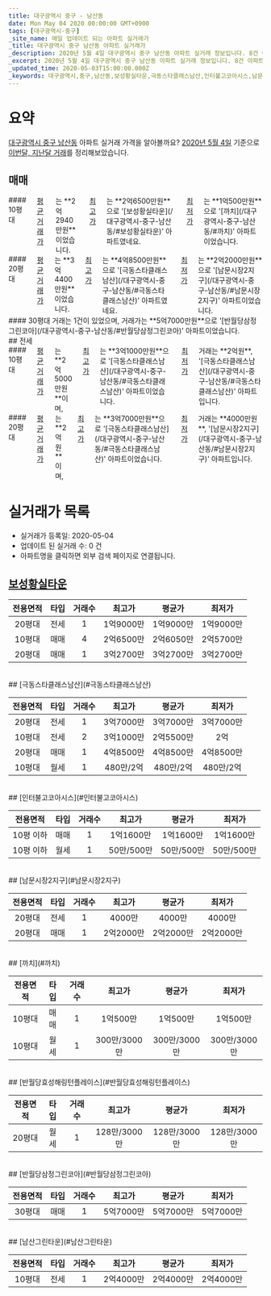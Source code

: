```yaml
---
title: 대구광역시 중구 - 남산동
date: Mon May 04 2020 00:00:00 GMT+0900
tags: [대구광역시-중구]
_site_name: 매일 업데이트 되는 아파트 실거래가
_title: 대구광역시 중구 남산동 아파트 실거래가
_description: 2020년 5월 4일 대구광역시 중구 남산동 아파트 실거래 정보입니다. 8건 아파트 정보가 있습니다.
_excerpt: 2020년 5월 4일 대구광역시 중구 남산동 아파트 실거래 정보입니다. 8건 아파트 정보가 있습니다.
_updated_time: 2020-05-03T15:00:00.000Z
_keywords: 대구광역시,중구,남산동,보성황실타운,극동스타클래스남산,인터불고코아시스,남문시장2지구,까치,반월당효성해링턴플레이스,반월당삼정그린코아,남산그린타운
---
```





# 요약
<ins>대구광역시 중구 남산동</ins> 아파트 실거래 가격을 알아볼까요? <ins>2020년 5월 4일</ins> 기준으로 <ins>이번달, 지난달 거래</ins>를 정리해보았습니다.

## 매매
<div class="container">
<div class="six columns" markdown="1">
#### 10평대
<ins>평균 거래가</ins>는 **2억2940만원**이었습니다. <ins>최고가</ins>는 **2억6500만원**으로 '[보성황실타운](/대구광역시-중구-남산동/#보성황실타운)' 아파트였네요. <ins>최저가</ins>는 **1억500만원**으로 '[까치](/대구광역시-중구-남산동/#까치)' 아파트이었습니다.
</div>
<div class="six columns" markdown="1">
#### 20평대
<ins>평균 거래가</ins>는 **3억4400만원**이었습니다. <ins>최고가</ins>는 **4억8500만원**으로 '[극동스타클래스남산](/대구광역시-중구-남산동/#극동스타클래스남산)' 아파트였네요. <ins>최저가</ins>는 **2억2000만원**으로 '[남문시장2지구](/대구광역시-중구-남산동/#남문시장2지구)' 아파트이었습니다.
</div>
</div>
<div class="container">
<div class="twelve columns" markdown="1">
#### 30평대
거래는 1건이 있었으며, 거래가는 **5억7000만원**으로 '[반월당삼정그린코아](/대구광역시-중구-남산동/#반월당삼정그린코아)' 아파트이었습니다.
</div>
</div>
## 전세
<div class="container">
<div class="six columns" markdown="1">
#### 10평대
<ins>평균 거래가</ins>는 **2억5000만원**이며, <ins>최고가</ins>는 **3억1000만원**으로 '[극동스타클래스남산](/대구광역시-중구-남산동/#극동스타클래스남산)' 아파트이었습니다. <ins>최저가</ins> 거래는 **2억원**, '[극동스타클래스남산](/대구광역시-중구-남산동/#극동스타클래스남산)' 아파트입니다.
</div>
<div class="six columns" markdown="1">
#### 20평대
<ins>평균 거래가</ins>는 **2억원**이며, <ins>최고가</ins>는 **3억7000만원**으로 '[극동스타클래스남산](/대구광역시-중구-남산동/#극동스타클래스남산)' 아파트이었습니다. <ins>최저가</ins> 거래는 **4000만원**, '[남문시장2지구](/대구광역시-중구-남산동/#남문시장2지구)' 아파트입니다.
</div>
</div>



# 실거래가 목록
- 실거래가 등록일: 2020-05-04
- 업데이트 된 실거래 수: 0 건
- 아파트명을 클릭하면 외부 검색 페이지로 연결됩니다.

## [보성황실타운](#보성황실타운)

|전용면적|타입|거래수|최고가|평균가|최저가|
|:---:|:---:|:---:|:---:|:---:|:---:|
|20평대|<span class="deal-type-2">전세</span>|1|1억9000만|1억9000만|1억9000만|
|10평대|<span class="deal-type-1">매매</span>|4|2억6500만|2억6050만|2억5700만|
|20평대|<span class="deal-type-1">매매</span>|1|3억2700만|3억2700만|3억2700만|

<br/>
## [극동스타클래스남산](#극동스타클래스남산)

|전용면적|타입|거래수|최고가|평균가|최저가|
|:---:|:---:|:---:|:---:|:---:|:---:|
|20평대|<span class="deal-type-2">전세</span>|1|3억7000만|3억7000만|3억7000만|
|10평대|<span class="deal-type-2">전세</span>|2|3억1000만|2억5500만|2억|
|20평대|<span class="deal-type-1">매매</span>|1|4억8500만|4억8500만|4억8500만|
|10평대|<span class="deal-type-3">월세</span>|1|480만/2억|480만/2억|480만/2억|

<br/>
## [인터불고코아시스](#인터불고코아시스)

|전용면적|타입|거래수|최고가|평균가|최저가|
|:---:|:---:|:---:|:---:|:---:|:---:|
|10평 이하|<span class="deal-type-1">매매</span>|1|1억1600만|1억1600만|1억1600만|
|10평 이하|<span class="deal-type-3">월세</span>|1|50만/500만|50만/500만|50만/500만|

<br/>
## [남문시장2지구](#남문시장2지구)

|전용면적|타입|거래수|최고가|평균가|최저가|
|:---:|:---:|:---:|:---:|:---:|:---:|
|20평대|<span class="deal-type-2">전세</span>|1|4000만|4000만|4000만|
|20평대|<span class="deal-type-1">매매</span>|1|2억2000만|2억2000만|2억2000만|

<br/>
## [까치](#까치)

|전용면적|타입|거래수|최고가|평균가|최저가|
|:---:|:---:|:---:|:---:|:---:|:---:|
|10평대|<span class="deal-type-1">매매</span>|1|1억500만|1억500만|1억500만|
|10평대|<span class="deal-type-3">월세</span>|1|300만/3000만|300만/3000만|300만/3000만|

<br/>
## [반월당효성해링턴플레이스](#반월당효성해링턴플레이스)

|전용면적|타입|거래수|최고가|평균가|최저가|
|:---:|:---:|:---:|:---:|:---:|:---:|
|20평대|<span class="deal-type-3">월세</span>|1|128만/3000만|128만/3000만|128만/3000만|

<br/>
## [반월당삼정그린코아](#반월당삼정그린코아)

|전용면적|타입|거래수|최고가|평균가|최저가|
|:---:|:---:|:---:|:---:|:---:|:---:|
|30평대|<span class="deal-type-1">매매</span>|1|5억7000만|5억7000만|5억7000만|

<br/>
## [남산그린타운](#남산그린타운)

|전용면적|타입|거래수|최고가|평균가|최저가|
|:---:|:---:|:---:|:---:|:---:|:---:|
|10평대|<span class="deal-type-2">전세</span>|1|2억4000만|2억4000만|2억4000만|

<br/>



